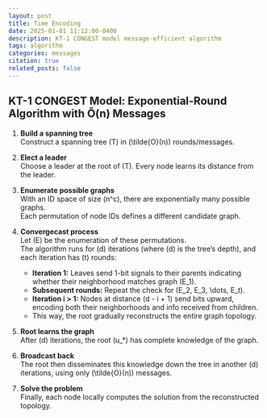 ```yaml
---
layout: post
title: Time Encoding 
date: 2025-01-01 11:12:00-0400
description: KT-1 CONGEST model message-efficient algorithm
tags: algorithm
categories: messages
citation: true
related_posts: false
---
```

 
## KT-1 CONGEST Model: Exponential-Round Algorithm with Õ(n) Messages

1. **Build a spanning tree**  
   Construct a spanning tree \(T\) in \(\tilde{O}(n)\) rounds/messages.  

2. **Elect a leader**  
   Choose a leader at the root of \(T\). Every node learns its distance from the leader.  

3. **Enumerate possible graphs**  
   With an ID space of size \(n^c\), there are exponentially many possible graphs.  
   Each permutation of node IDs defines a different candidate graph.  

4. **Convergecast process**  
   Let \(E\) be the enumeration of these permutations.  
   The algorithm runs for \(d\) iterations (where \(d\) is the tree’s depth), and each iteration has \(t\) rounds:
   - **Iteration 1:** Leaves send 1-bit signals to their parents indicating whether their neighborhood matches graph \(E_1\).  
   - **Subsequent rounds:** Repeat the check for \(E_2, E_3, \dots, E_t\).  
   - **Iteration i > 1:** Nodes at distance \(d - i + 1\) send bits upward, encoding both their neighborhoods and info received from children.  
   - This way, the root gradually reconstructs the entire graph topology.  

5. **Root learns the graph**  
   After \(d\) iterations, the root \(u_*\) has complete knowledge of the graph.  

6. **Broadcast back**  
   The root then disseminates this knowledge down the tree in another \(d\) iterations, using only \(\tilde{O}(n)\) messages.  

7. **Solve the problem**  
   Finally, each node locally computes the solution from the reconstructed topology.  


<!-- $$$$
\sum_{k=1}^\infty |\langle x, e_k \rangle|^2 \leq \|x\|^2
$$$$

You can also use `\begin{equation}...\end{equation}` instead of `$$$$` for display mode math.
MathJax will automatically number equations:

\begin{equation}
\label{eq:cauchy-schwarz}
\left( \sum_{k=1}^n a_k b_k \right)^2 \leq \left( \sum_{k=1}^n a_k^2 \right) \left( \sum_{k=1}^n b_k^2 \right)
\end{equation}

and by adding `\label{...}` inside the equation environment, we can now refer to the equation using `\eqref`.

Note that MathJax 3 is [a major re-write of MathJax](https://docs.mathjax.org/en/latest/upgrading/whats-new-3.0.html) that brought a significant improvement to the loading and rendering speed, which is now [on par with KaTeX](http://www.intmath.com/cg5/katex-mathjax-comparison.php). -->